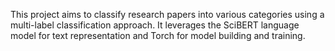 This project aims to classify research papers into various categories using a multi-label classification approach. It leverages the SciBERT language model for text representation and Torch for model building and training.
